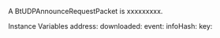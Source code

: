 A BtUDPAnnounceRequestPacket is xxxxxxxxx.

Instance Variables
	address:		<Object>
	downloaded:		<Object>
	event:		<Object>
	infoHash:		<Object>
	key:		<Object>
	left:		<Object>
	numWant:		<Object>
	peerID:		<Object>
	port:		<Object>
	uploaded:		<Object>

address
	- xxxxx

downloaded
	- xxxxx

event
	- xxxxx

infoHash
	- xxxxx

key
	- xxxxx

left
	- xxxxx

numWant
	- xxxxx

peerID
	- xxxxx

port
	- xxxxx

uploaded
	- xxxxx
